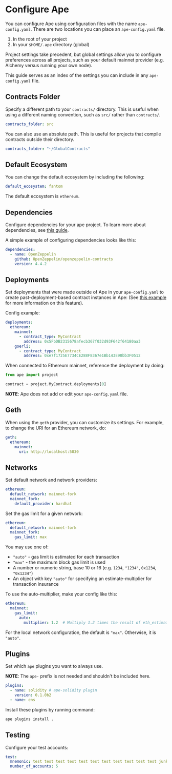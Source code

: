 # Configure Ape

You can configure Ape using configuration files with the name `ape-config.yaml`.
There are two locations you can place an `ape-config.yaml` file.

1. In the root of your project
2. In your `$HOME/.ape` directory (global)

Project settings take precedent, but global settings allow you to configure preferences across all projects, such as your default mainnet provider (e.g. Alchemy versus running your own node).

This guide serves as an index of the settings you can include in any `ape-config.yaml` file.

## Contracts Folder

Specify a different path to your `contracts/` directory.
This is useful when using a different naming convention, such as `src/` rather than `contracts/`.

```yaml
contracts_folder: src
```

You can also use an absolute path.
This is useful for projects that compile contracts outside their directory.

```yaml
contracts_folder: "~/GlobalContracts"
```

## Default Ecosystem

You can change the default ecosystem by including the following:

```yaml
default_ecosystem: fantom
```

The default ecosystem is `ethereum`.

## Dependencies

Configure dependencies for your ape project.
To learn more about dependencies, see [this guide](./dependencies.html).

A simple example of configuring dependencies looks like this:

```yaml
dependencies:
  - name: OpenZeppelin
    github: OpenZeppelin/openzeppelin-contracts
    version: 4.4.2
```

## Deployments

Set deployments that were made outside of Ape in your `ape-config.yaml` to create past-deployment-based contract instances in Ape:
(See [this example](./contracts.html#from-previous-deployment) for more information on this feature).

Config example:

```yaml
deployments:
  ethereum:
    mainnet:
      - contract_type: MyContract
        address: 0x5FbDB2315678afecb367f032d93F642f64180aa3
    goerli:
      - contract_type: MyContract
        address: 0xe7f1725E7734CE288F8367e1Bb143E90bb3F0512
```

When connected to Ethereum mainnet, reference the deployment by doing:

```python
from ape import project

contract = project.MyContract.deployments[0]
```

**NOTE**: Ape does not add or edit your `ape-config.yaml` file.

## Geth

When using the `geth` provider, you can customize its settings.
For example, to change the URI for an Ethereum network, do:

```yaml
geth:
  ethereum:
    mainnet:
      uri: http://localhost:5030
```

## Networks

Set default network and network providers:

```yaml
ethereum:
  default_network: mainnet-fork
  mainnet_fork:
    default_provider: hardhat
```

Set the gas limit for a given network:

```yaml
ethereum:
  default_network: mainnet-fork
  mainnet_fork:
    gas_limit: max
```

You may use one of:

- `"auto"` - gas limit is estimated for each transaction
- `"max"` - the maximum block gas limit is used
- A number or numeric string, base 10 or 16 (e.g. `1234`, `"1234"`, `0x1234`, `"0x1234"`)
- An object with key `"auto"` for specifying an estimate-multiplier for transaction insurance

To use the auto-multiplier, make your config like this:

```yaml
ethereum:
  mainnet:
    gas_limit:
      auto:
        multiplier: 1.2  # Multiply 1.2 times the result of eth_estimateGas
```

For the local network configuration, the default is `"max"`. Otherwise, it is `"auto"`.

## Plugins

Set which `ape` plugins you want to always use.

**NOTE**: The `ape-` prefix is not needed and shouldn't be included here.

```yaml
plugins:
  - name: solidity # ape-solidity plugin
    version: 0.1.0b2
  - name: ens
```

Install these plugins by running command:

```bash
ape plugins install .
```

## Testing

Configure your test accounts:

```yaml
test:
  mnemonic: test test test test test test test test test test test junk
  number_of_accounts: 5
```
